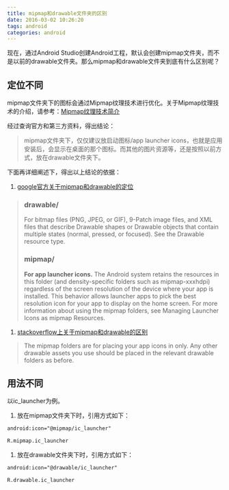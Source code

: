 ```yaml
---
title: mipmap和drawable文件夹的区别
date: 2016-03-02 10:26:20
tags: android
categories: android
---
```

现在，通过Android Studio创建Android工程，默认会创建mipmap文件夹，而不是以前的drawable文件夹。那么mipmap和drawable文件夹到底有什么区别呢？  

## 定位不同      
mipmap文件夹下的图标会通过Mipmap纹理技术进行优化。关于Mipmap纹理技术的介绍，请参考：[Mipmap纹理技术简介](http://blog.csdn.net/linber214/article/details/3342051/)

经过查询官方和第三方资料，得出结论：
>mipmap文件夹下，仅仅建议放启动图标/app launcher icons，也就是应用安装后，会显示在桌面的那个图标。而其他的图片资源等，还是按照以前方式，放在drawable文件夹下。


下面再详细阐述下，得出以上结论的依据：     
1. [google官方关于mipmap和drawable的定位](http://developer.android.com/intl/ko/tools/projects/index.html)
> ### drawable/   
> For bitmap files (PNG, JPEG, or GIF), 9-Patch image files, and XML files that describe Drawable shapes or Drawable objects that contain multiple states (normal, pressed, or focused). See the Drawable resource type.    
> ### mipmap/    
> **For app launcher icons.** The Android system retains the resources in this folder (and density-specific folders such as mipmap-xxxhdpi) regardless of the screen resolution of the device where your app is installed. This behavior allows launcher apps to pick the best resolution icon for your app to display on the home screen. For more information about using the mipmap folders, see Managing Launcher Icons as mipmap Resources.

1. [stackoverflow上关于mipmap和drawable的区别](http://stackoverflow.com/a/28065664)
>The mipmap folders are for placing your app icons in only. Any other drawable assets you use should be placed in the relevant drawable folders as before.


## 用法不同
以ic_launcher为例。    
1. 放在mipmap文件夹下时，引用方式如下：
```xml
android:icon="@mipmap/ic_launcher"

R.mipmap.ic_launcher
```
1. 放在drawable文件夹下时，引用方式如下：
```xml
android:icon="@drawable/ic_launcher"

R.drawable.ic_launcher
```
